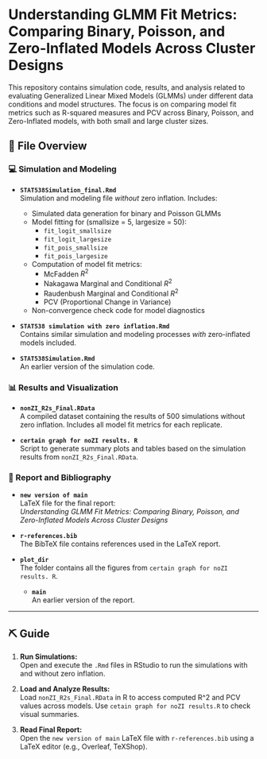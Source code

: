 # Understanding GLMM Fit Metrics: Comparing Binary, Poisson, and Zero-Inflated Models Across Cluster Designs

This repository contains simulation code, results, and analysis related to evaluating Generalized Linear Mixed Models (GLMMs) under different data conditions and model structures. The focus is on comparing model fit metrics such as R-squared measures and PCV across Binary, Poisson, and Zero-Inflated models, with both small and large cluster sizes.

## 📂 File Overview

### 💻 Simulation and Modeling

- **`STAT538Simulation_final.Rmd`**  
  Simulation and modeling file *without* zero inflation. Includes:
  - Simulated data generation for binary and Poisson GLMMs
  - Model fitting for (smallsize = 5, largesize = 50):
    - `fit_logit_smallsize`
    - `fit_logit_largesize`
    - `fit_pois_smallsize`
    - `fit_pois_largesize`
  - Computation of model fit metrics:
    - McFadden $R^2$
    - Nakagawa Marginal and Conditional $R^2$
    - Raudenbush Marginal and Conditional $R^2$
    - PCV (Proportional Change in Variance)
  - Non-convergence check code for model diagnostics

- **`STAT538 simulation with zero inflation.Rmd`**  
  Contains similar simulation and modeling processes *with* zero-inflated models included.

- **`STAT538Simulation.Rmd`**  
  An earlier version of the simulation code.

### 📊 Results and Visualization

- **`nonZI_R2s_Final.RData`**  
  A compiled dataset containing the results of 500 simulations without zero inflation. Includes all model fit metrics for each replicate.

- **`certain graph for noZI results. R`**  
  Script to generate summary plots and tables based on the simulation results from `nonZI_R2s_Final.RData`.

### 📃 Report and Bibliography

- **`new version of main`**  
  LaTeX file for the final report:  
  *Understanding GLMM Fit Metrics: Comparing Binary, Poisson, and Zero-Inflated Models Across Cluster Designs*

- **`r-references.bib`**  
  The BibTeX file contains references used in the LaTeX report.

- **`plot_dir`**  
  The folder contains all the figures from `certain graph for noZI results. R`.

  - **`main`**  
  An earlier version of the report.
---

## ⛏️ Guide

1. **Run Simulations:**  
   Open and execute the `.Rmd` files in RStudio to run the simulations with and without zero inflation.

2. **Load and Analyze Results:**  
   Load `nonZI_R2s_Final.RData` in R to access computed R^2 and PCV values across models. Use `cetain graph for noZI results.R` to check visual summaries.

3. **Read Final Report:**  
   Open the `new version of main` LaTeX file with `r-references.bib` using a LaTeX editor (e.g., Overleaf, TeXShop).
